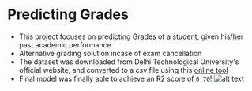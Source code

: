 # Predicting Grades
* This project focuses on predicting Grades of a student, given his/her past academic performance
* Alternative grading solution incase of exam cancellation
* The dataset was downloaded from Delhi Technological University's official website, and converted to a csv file using this [online tool](https://www.zamzar.com/)
* Final model was finally able to achieve an R2 score of ``0.70``!
![alt text](https://media-exp1.licdn.com/dms/image/C4E22AQGoK_UYrbiunw/feedshare-shrink_2048_1536/0/1595342470045?e=1620259200&v=beta&t=VeuJ_G3EW_V0zQ5hOdm7l6woHRuE4akpVpm-zEn1zcg)
